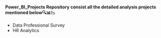 #### Power_BI_Projects Repository consist all the detailed analysis projects mentioned below🔍📊📉
* Data Professional Survey
* HR Analytics

